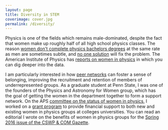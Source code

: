 ```yaml
---
layout: page
title: Diversity in STEM
coverimage: cover.jpg
permalink: /diversity/
---
```


Physics is one of the fields which remains male-dominated, despite the fact that women make up roughly half of all high school physics classes. The reason [women don't complete physics bachelors degrees](https://www.aps.org/publications/apsnews/201511/backpage.cfm) at the same rate as men are sometimes subtle, and [no one solution](https://journals.aps.org/prper/abstract/10.1103/PhysRevSTPER.9.020115) will fix the problem. The American Institute of Physics has [reports on women in physics]("http://www.aip.org/statistics/women") in which you can dig deeper into the data.

I am particularly interested in how [peer networks](http://aip.scitation.org/doi/10.1063/1.2128384) can foster a sense of belonging, improving the recruitment and retention of members of underrepresented groups. As a graduate student at Penn State, I was one of the founders of the Physics and Astronomy for Women group, which has the goal of getting the women in the department together to form a support network. On the APS [committee on the status of women in physics](http://www.aps.org/about/governance/committees/cswp/index.cfm), I worked on a [grant program](https://www.aps.org/programs/women/scholarships/wipgrants.cfm) to provide financial support to both new and existing women in physics groups at colleges universities. You can read an editorial I wrote on the benefits of women in physics groups for the [Spring 2016 issue of the CSWP & COM Gazette](https://www.aps.org/programs/women/reports/gazette/upload/spr16.pdf).
